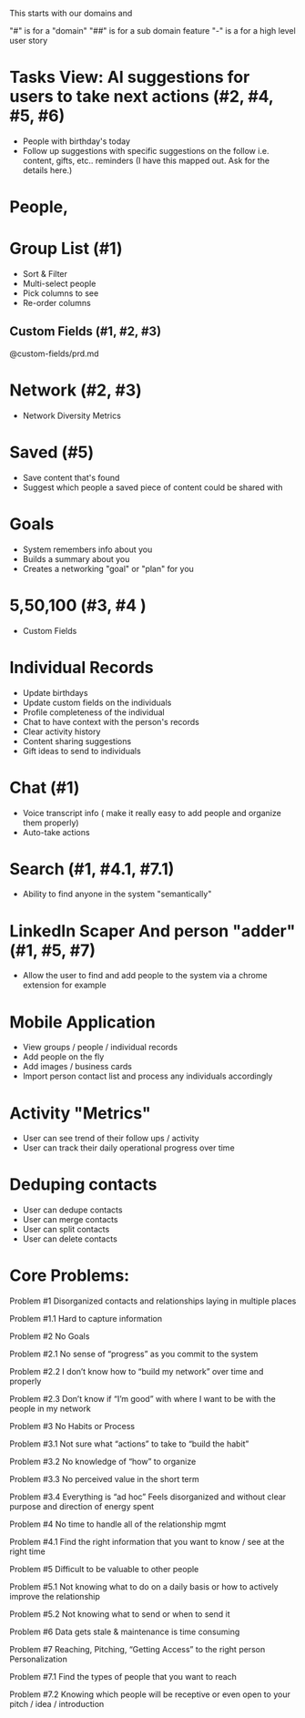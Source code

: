 This starts with our domains and

"#" is for a "domain"
"##" is for a sub domain feature
"-" is a for a high level user story

# Tasks View: AI suggestions for users to take next actions (#2, #4, #5, #6)

- People with birthday's today
- Follow up suggestions with specific suggestions on the follow i.e. content, gifts, etc.. reminders
  (I have this mapped out. Ask for the details here.)

# People,

# Group List (#1)

- Sort & Filter
- Multi-select people
- Pick columns to see
- Re-order columns

## Custom Fields (#1, #2, #3)

@custom-fields/prd.md

# Network (#2, #3)

- Network Diversity Metrics

# Saved (#5)

- Save content that's found
- Suggest which people a saved piece of content could be shared with

# Goals

- System remembers info about you
- Builds a summary about you
- Creates a networking "goal" or "plan" for you

# 5,50,100 (#3, #4 )

- Custom Fields

# Individual Records

- Update birthdays
- Update custom fields on the individuals
- Profile completeness of the individual
- Chat to have context with the person's records
- Clear activity history
- Content sharing suggestions
- Gift ideas to send to individuals

# Chat (#1)

- Voice transcript info ( make it really easy to add people and organize them properly)
- Auto-take actions

# Search (#1, #4.1, #7.1)

- Ability to find anyone in the system "semantically"

# LinkedIn Scaper And person "adder" (#1, #5, #7)

- Allow the user to find and add people to the system via a chrome extension for example

# Mobile Application

- View groups / people / individual records
- Add people on the fly
- Add images / business cards
- Import person contact list and process any individuals accordingly

# Activity "Metrics"

- User can see trend of their follow ups / activity
- User can track their daily operational progress over time

# Deduping contacts

- User can dedupe contacts
- User can merge contacts
- User can split contacts
- User can delete contacts

# Core Problems:

Problem #1
Disorganized contacts and relationships laying in multiple places

Problem #1.1
Hard to capture information

Problem #2
No Goals

Problem #2.1
No sense of “progress” as you commit to the system

Problem #2.2
I don’t know how to “build my network” over time and properly

Problem #2.3
Don’t know if “I’m good” with where I want to be with the people in my network

Problem #3
No Habits or Process

Problem #3.1
Not sure what “actions” to take to “build the habit”

Problem #3.2
No knowledge of “how” to organize

Problem #3.3
No perceived value in the short term

Problem #3.4
Everything is “ad hoc”
Feels disorganized and without clear purpose and direction of energy spent

Problem #4
No time to handle all of the relationship mgmt

Problem #4.1
Find the right information that you want to know / see at the right time

Problem #5
Difficult to be valuable to other people

Problem #5.1
Not knowing what to do on a daily basis or how to actively improve the relationship

Problem #5.2
Not knowing what to send or when to send it

Problem #6
Data gets stale & maintenance is time consuming

Problem #7
Reaching, Pitching, “Getting Access” to the right person
Personalization

Problem #7.1
Find the types of people that you want to reach

Problem #7.2
Knowing which people will be receptive or even open to your pitch / idea / introduction
